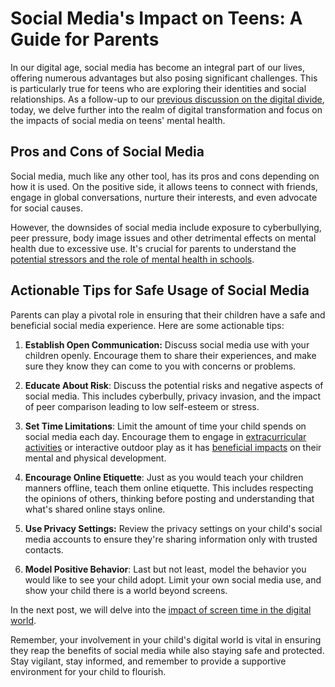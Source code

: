 # Social Media's Impact on Teens: A Guide for Parents

In our digital age, social media has become an integral part of our lives, offering numerous advantages but also posing significant challenges. This is particularly true for teens who are exploring their identities and social relationships. As a follow-up to our [previous discussion on the digital divide](/xedublog/modern-challenges/addressing-the-digital-divide-ensuring-equal-access.md), today, we delve further into the realm of digital transformation and focus on the impacts of social media on teens' mental health. 

## Pros and Cons of Social Media

Social media, much like any other tool, has its pros and cons depending on how it is used. On the positive side, it allows teens to connect with friends, engage in global conversations, nurture their interests, and even advocate for social causes. 

However, the downsides of social media include exposure to cyberbullying, peer pressure, body image issues and other detrimental effects on mental health due to excessive use. It's crucial for parents to understand the [potential stressors and the role of mental health in schools](/xedublog/student-well-being/addressing-mental-health-in-schools.md). 

## Actionable Tips for Safe Usage of Social Media

Parents can play a pivotal role in ensuring that their children have a safe and beneficial social media experience. Here are some actionable tips:

1. **Establish Open Communication:** Discuss social media use with your children openly. Encourage them to share their experiences, and make sure they know they can come to you with concerns or problems.

2. **Educate About Risk**: Discuss the potential risks and negative aspects of social media. This includes cyberbully, privacy invasion, and the impact of peer comparison leading to low self-esteem or stress.

3. **Set Time Limitations**: Limit the amount of time your child spends on social media each day. Encourage them to engage in [extracurricular activities](/xedublog/holistic-development/the-role-of-extracurricular-activities-beyond-academics.md) or interactive outdoor play as it has [beneficial impacts](/xedublog/holistic-development/the-role-of-play-why-unstructured-time-matters.md) on their mental and physical development.

4. **Encourage Online Etiquette**: Just as you would teach your children manners offline, teach them online etiquette. This includes respecting the opinions of others, thinking before posting and understanding that what's shared online stays online.
  
5. **Use Privacy Settings:** Review the privacy settings on your child's social media accounts to ensure they're sharing information only with trusted contacts.

6. **Model Positive Behavior**: Last but not least, model the behavior you would like to see your child adopt. Limit your own social media use, and show your child there is a world beyond screens.

In the next post, we will delve into the [impact of screen time in the digital world](/xedublog/digital-transformation/the-challenge-of-screen-time-in-modern-learning.md).

Remember, your involvement in your child's digital world is vital in ensuring they reap the benefits of social media while also staying safe and protected. Stay vigilant, stay informed, and remember to provide a supportive environment for your child to flourish.